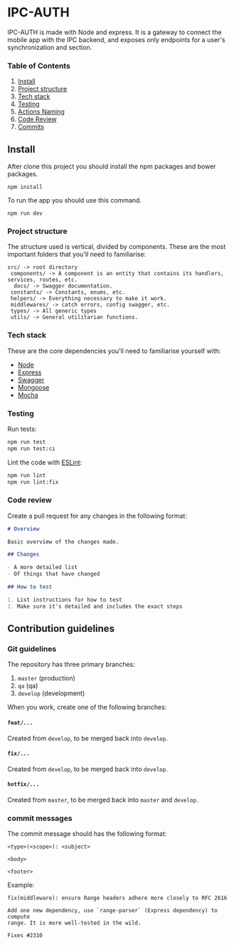 # IPC-AUTH

IPC-AUTH is made with Node and express.
It is a gateway to connect the mobile app with the IPC backend,
and exposes only endpoints for a user's synchronization and section.

### Table of Contents

1. [Install](#install)
1. [Project structure](#project-structure)
1. [Tech stack](#tech-stack)
1. [Testing](#testing)
1. [Actions Naming](#actions)
1. [Code Review](#code-review)
1. [Commits](#commit-messages)

## Install

After clone this project you should install the npm packages and bower packages.

    npm install

To run the app you should use this command.

    npm run dev

### Project structure

The structure used is vertical, divided by components.
These are the most important folders that you'll need to familiarise:

```
src/ -> root directory
 components/ -> A component is an entity that contains its handlers, services, routes, etc.
  docs/ -> Swagger documentation.
 constants/ -> Constants, enums, etc.
 helpers/ -> Everything necessary to make it work.
 middlewares/ -> catch errors, config swagger, etc.
 types/ -> All generic types
 utils/ -> General utilitarian functions.
```

### Tech stack

These are the core dependencies you'll need to familiarise yourself with:

- [Node](https://nodejs.org/docs/latest/api/)
- [Express](https://expressjs.com/)
- [Swagger](https://swagger.io/docs/)
- [Mongoose](https://mongoosejs.com/docs/)
- [Mocha](https://mochajs.org/)

### Testing

Run tests:

```sh
npm run test
npm run test:ci
```

Lint the code with [ESLint](https://eslint.org):

```sh
npm run lint
npm run lint:fix
```

### Code review

Create a pull request for any changes in the following format:

```md
# Overview

Basic overview of the changes made.

## Changes

- A more detailed list
- Of things that have changed

## How to test

1. List instructions for how to test
2. Make sure it's detailed and includes the exact steps
```

## Contribution guidelines

### Git guidelines

The repository has three primary branches:

1. `master` (production)
2. `qa` (qa)
3. `develop` (development)

When you work, create one of the following branches:

#### `feat/...`

Created from `develop`, to be merged back into `develop`.

#### `fix/...`

Created from `develop`, to be merged back into `develop`.

#### `hotfix/...`

Created from `master`, to be merged back into `master` and `develop`.

### commit messages

The commit message should has the following format:

```
<type>(<scope>): <subject>

<body>

<footer>
```

Example:

```
fix(middleware): ensure Range headers adhere more closely to RFC 2616

Add one new dependency, use `range-parser` (Express dependency) to compute
range. It is more well-tested in the wild.

Fixes #2310
```
